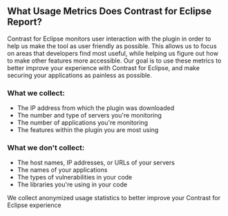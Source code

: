 <!--
title: "What usage metrics does Contrast for Eclipse report?"
description: "What usage metrics does Contrast for Eclipse report?"
tags: "eclipse metrics collection"
-->

## What Usage Metrics Does Contrast for Eclipse Report?
Contrast for Eclipse monitors user interaction with the plugin in order to help us make the tool as user friendly as possible. This allows us to focus on areas that developers find most useful, while helping us figure out how to make other features more accessible. Our goal is to use these metrics to better improve your experience with Contrast for Eclipse, and make securing your applications as painless as possible.

### What we collect:
* The IP address from which the plugin was downloaded
* The number and type of servers you're monitoring
* The number of applications you're monitoring
* The features within the plugin you are most using

### What we don't collect:
* The host names, IP addresses, or URLs of your servers
* The names of your applications
* The types of vulnerabilities in your code
* The libraries you're using in your code

We collect anonymized usage statistics to better improve your Contrast for Eclipse experience 
